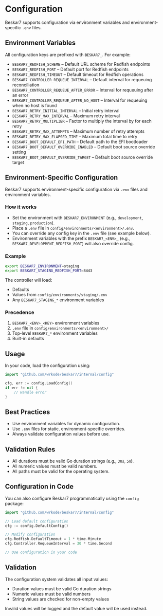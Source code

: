 # Configuration

Beskar7 supports configuration via environment variables and environment-specific `.env` files.

## Environment Variables

All configuration keys are prefixed with `BESKAR7_`. For example:

- `BESKAR7_REDFISH_SCHEME` – Default URL scheme for Redfish endpoints
- `BESKAR7_REDFISH_PORT` – Default port for Redfish endpoints
- `BESKAR7_REDFISH_TIMEOUT` – Default timeout for Redfish operations
- `BESKAR7_CONTROLLER_REQUEUE_INTERVAL` – Default interval for requeuing reconciliation
- `BESKAR7_CONTROLLER_REQUEUE_AFTER_ERROR` – Interval for requeuing after an error
- `BESKAR7_CONTROLLER_REQUEUE_AFTER_NO_HOST` – Interval for requeuing when no host is found
- `BESKAR7_RETRY_INITIAL_INTERVAL` – Initial retry interval
- `BESKAR7_RETRY_MAX_INTERVAL` – Maximum retry interval
- `BESKAR7_RETRY_MULTIPLIER` – Factor to multiply the interval by for each retry
- `BESKAR7_RETRY_MAX_ATTEMPTS` – Maximum number of retry attempts
- `BESKAR7_RETRY_MAX_ELAPSED_TIME` – Maximum total time to retry
- `BESKAR7_BOOT_DEFAULT_EFI_PATH` – Default path to the EFI bootloader
- `BESKAR7_BOOT_DEFAULT_OVERRIDE_ENABLED` – Default boot source override setting
- `BESKAR7_BOOT_DEFAULT_OVERRIDE_TARGET` – Default boot source override target

## Environment-Specific Configuration

Beskar7 supports environment-specific configuration via `.env` files and environment variables.

### How it works

- Set the environment with `BESKAR7_ENVIRONMENT` (e.g., `development`, `staging`, `production`).
- Place a `.env` file in `config/environments/<environment>/.env`.
- You can override any config key in the `.env` file (see example below).
- Environment variables with the prefix `BESKAR7_<ENV>_` (e.g., `BESKAR7_DEVELOPMENT_REDFISH_PORT`) will also override config.

### Example

```sh
export BESKAR7_ENVIRONMENT=staging
export BESKAR7_STAGING_REDFISH_PORT=8443
```

The controller will load:
- Defaults
- Values from `config/environments/staging/.env`
- Any `BESKAR7_STAGING_*` environment variables

### Precedence

1. `BESKAR7_<ENV>_<KEY>` environment variables
2. `.env` file in `config/environments/<environment>/`
3. Top-level `BESKAR7_*` environment variables
4. Built-in defaults

## Usage

In your code, load the configuration using:

```go
import "github.com/wrkode/beskar7/internal/config"

cfg, err := config.LoadConfig()
if err != nil {
    // Handle error
}
```

## Best Practices

- Use environment variables for dynamic configuration.
- Use `.env` files for static, environment-specific overrides.
- Always validate configuration values before use.

## Validation Rules

- All durations must be valid Go duration strings (e.g., `30s`, `5m`).
- All numeric values must be valid numbers.
- All paths must be valid for the operating system.

## Configuration in Code

You can also configure Beskar7 programmatically using the `config` package:

```go
import "github.com/wrkode/beskar7/internal/config"

// Load default configuration
cfg := config.DefaultConfig()

// Modify configuration
cfg.Redfish.DefaultTimeout = 1 * time.Minute
cfg.Controller.RequeueInterval = 30 * time.Second

// Use configuration in your code
```

## Validation

The configuration system validates all input values:
- Duration values must be valid Go duration strings
- Numeric values must be valid numbers
- String values are checked for non-empty values

Invalid values will be logged and the default value will be used instead. 